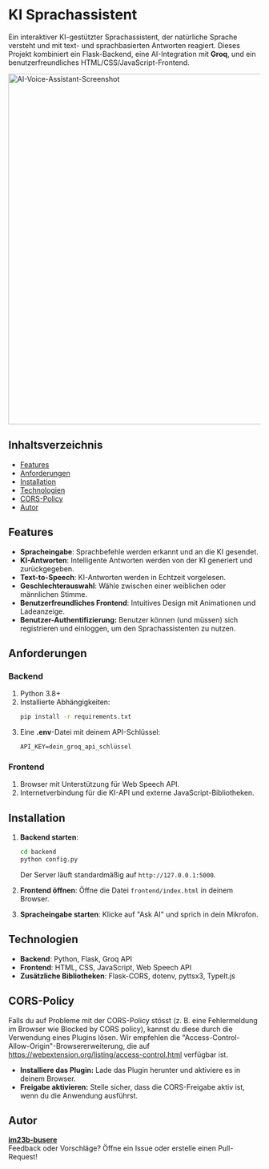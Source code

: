 
# KI Sprachassistent

Ein interaktiver KI-gestützter Sprachassistent, der natürliche Sprache versteht und mit text- und sprachbasierten Antworten reagiert. Dieses Projekt kombiniert ein Flask-Backend, eine AI-Integration mit **Groq**, und ein benutzerfreundliches HTML/CSS/JavaScript-Frontend.

<img src="https://github.com/user-attachments/assets/b834b4b1-59d8-46ec-958a-a1f6f74c61d2" alt="AI-Voice-Assistant-Screenshot" width="700"/>


## Inhaltsverzeichnis

- [Features](#features)
- [Anforderungen](#anforderungen)
- [Installation](#installation)
- [Technologien](#technologien)
- [CORS-Policy](#cors-policy)
- [Autor](#autor)



## Features

- **Spracheingabe**: Sprachbefehle werden erkannt und an die KI gesendet.  
- **KI-Antworten**: Intelligente Antworten werden von der KI generiert und zurückgegeben.  
- **Text-to-Speech**: KI-Antworten werden in Echtzeit vorgelesen.  
- **Geschlechterauswahl**: Wähle zwischen einer weiblichen oder männlichen Stimme.  
- **Benutzerfreundliches Frontend**: Intuitives Design mit Animationen und Ladeanzeige.
- **Benutzer-Authentifizierung:** Benutzer können (und müssen) sich registrieren und einloggen, um den Sprachassistenten zu nutzen.





## Anforderungen

### Backend
1. Python 3.8+
2. Installierte Abhängigkeiten:
   ```bash
   pip install -r requirements.txt
   ```
3. Eine **.env**-Datei mit deinem API-Schlüssel:
   ```
   API_KEY=dein_groq_api_schlüssel
   ```

### Frontend
1. Browser mit Unterstützung für Web Speech API.
2. Internetverbindung für die KI-API und externe JavaScript-Bibliotheken.



## Installation

1. **Backend starten**:
   ```bash
   cd backend
   python config.py
   ```
   Der Server läuft standardmäßig auf `http://127.0.0.1:5000`.

2. **Frontend öffnen**:
   Öffne die Datei `frontend/index.html` in deinem Browser.

3. **Spracheingabe starten**:
   Klicke auf "Ask AI" und sprich in dein Mikrofon.



## Technologien

- **Backend**: Python, Flask, Groq API
- **Frontend**: HTML, CSS, JavaScript, Web Speech API
- **Zusätzliche Bibliotheken**: Flask-CORS, dotenv, pyttsx3, TypeIt.js


## CORS-Policy
Falls du auf Probleme mit der CORS-Policy stösst (z. B. eine Fehlermeldung im Browser wie Blocked by CORS policy), kannst du diese durch die Verwendung eines Plugins lösen.
Wir empfehlen die "Access-Control-Allow-Origin"-Browsererweiterung, die auf https://webextension.org/listing/access-control.html verfügbar ist.

- **Installiere das Plugin:** Lade das Plugin herunter und aktiviere es in deinem Browser.
- **Freigabe aktivieren:** Stelle sicher, dass die CORS-Freigabe aktiv ist, wenn du die Anwendung ausführst.




## Autor

**[im23b-busere](https://github.com/im23b-busere)**  
Feedback oder Vorschläge? Öffne ein Issue oder erstelle einen Pull-Request!


